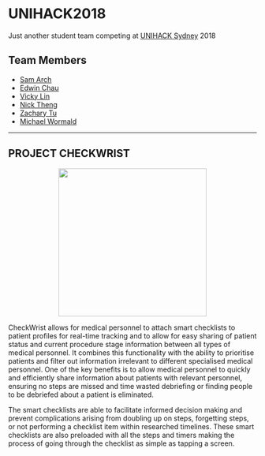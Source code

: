 # UNIHACK2018

Just another student team competing at [UNIHACK Sydney](https://unihack.net/sydney/) 2018

## Team Members
- [Sam Arch](https://github.com/SamArch27)
- [Edwin Chau](https://github.com/edwinchau)
- [Vicky Lin](https://github.com/vicky1in)
- [Nick Theng](https://github.com/Nick421)
- [Zachary Tu](https://github.com/ZacIsTerrible)
- [Michael Wormald](https://github.com/MendicantTanget)

***

## PROJECT CHECKWRIST
<p align="center">
<img src="https://github.com/edwinchau/UNIHACK2018/blob/master/CheckWrist%20Logo.png?raw=true" width="300">
</p>

CheckWrist allows for medical personnel to attach smart checklists to patient profiles for real-time tracking and to allow for easy sharing of patient status and current procedure stage information between all types of medical personnel. It combines this functionality with the ability to prioritise patients and filter out information irrelevant to different specialised medical personnel. One of the key benefits is to allow medical personnel to quickly and efficiently share information about patients with relevant personnel, ensuring no steps are missed and time wasted debriefing or finding people to be debriefed about a patient is eliminated. 

The smart checklists are able to facilitate informed decision making and prevent complications arising from doubling up on steps, forgetting steps, or not performing a checklist item within researched timelines. These smart checklists are also preloaded with all the steps and timers making the process of going through the checklist as simple as tapping a screen. 

